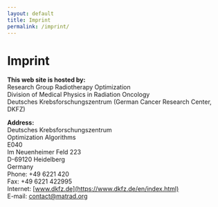 ```yaml
---
layout: default
title: Imprint
permalink: /imprint/
---
```


Imprint
=======

**This web site is hosted by:**     
Research Group Radiotherapy Optimization     
Division of Medical Physics in Radiation Oncology   
Deutsches Krebsforschungszentrum (German Cancer Research Center, DKFZ)

**Address:**    
Deutsches Krebsforschungszentrum     
Optimization Algorithms    
E040   
Im Neuenheimer Feld 223   
D-69120 Heidelberg   
Germany   
Phone: +49 6221 420   
Fax: +49 6221 422995   
Internet: [www.dkfz.de](https://www.dkfz.de/en/index.html)   
E-mail: <a href="mailto:contact@matrad.org">contact@matrad.org</a>

